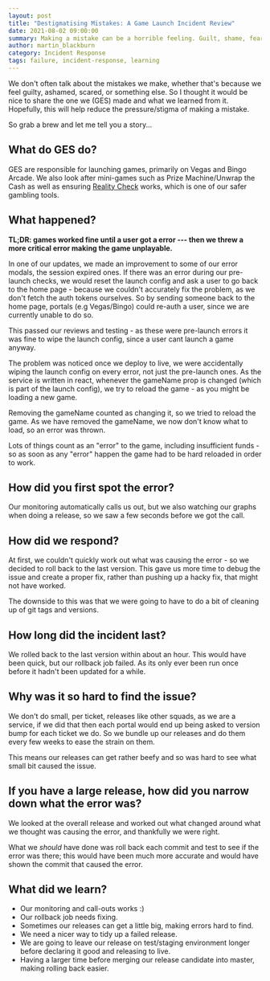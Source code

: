 ```yaml
---
layout: post
title: "Destigmatising Mistakes: A Game Launch Incident Review"
date: 2021-08-02 09:00:00
summary: Making a mistake can be a horrible feeling. Guilt, shame, fear and anxiety all rolled into one. So in order to try reduce this pressure, I'm sharing a recent mistake our team made.
author: martin_blackburn
category: Incident Response
tags: failure, incident-response, learning
---
```


We don't often talk about the mistakes we make, whether that's because we feel guilty, ashamed, scared, or something else. So I thought it would be nice to share the one we (GES) made and what we learned from it. Hopefully, this will help reduce the pressure/stigma of making a mistake.

So grab a brew and let me tell you a story...

## What do GES do?

GES are responsible for launching games, primarily on Vegas and Bingo Arcade. We also look after mini-games such as Prize Machine/Unwrap the Cash as well as ensuring [Reality Check](https://support.skybet.com/s/article/Gaming-Reality-Check-Set-a-reminder-for-how-long-you-have-been-playing) works, which is one of our safer gambling tools.

## What happened?

**TL;DR: games worked fine until a user got a error --- then we threw a more critical error making the game unplayable.**

In one of our updates, we made an improvement to some of our error modals, the session expired ones. If there was an error during our pre-launch checks, we would reset the launch config and ask a user to go back to the home page - because we couldn't accurately fix the problem, as we don't fetch the auth tokens ourselves. So by sending someone back to the home page, portals (e.g Vegas/Bingo) could re-auth a user, since we are currently unable to do so.

This passed our reviews and testing - as these were pre-launch errors it was fine to wipe the launch config, since a user cant launch a game anyway.

The problem was noticed once we deploy to live, we were accidentally wiping the launch config on every error, not just the pre-launch ones. As the service is written in react, whenever the gameName prop is changed (which is part of the launch config), we try to reload the game - as you might be loading a new game.

Removing the gameName counted as changing it, so we tried to reload the game. As we have removed the gameName, we now don't know what to load, so an error was thrown.

Lots of things count as an "error" to the game, including insufficient funds - so as soon as any "error" happen the game had to be hard reloaded in order to work.

## How did you first spot the error?

Our monitoring automatically calls us out, but we also watching our graphs when doing a release, so we saw a few seconds before we got the call.

## How did we respond?

At first, we couldn't quickly work out what was causing the error - so we decided to roll back to the last version. This gave us more time to debug the issue and create a proper fix, rather than pushing up a hacky fix, that might not have worked.

The downside to this was that we were going to have to do a bit of cleaning up of git tags and versions.

## How long did the incident last?

We rolled back to the last version within about an hour. This would have been quick, but our rollback job failed. As its only ever been run once before it hadn't been updated for a while.

## Why was it so hard to find the issue?

We don't do small, per ticket, releases like other squads, as we are a service, if we did that then each portal would end up being asked to version bump for each ticket we do. So we bundle up our releases and do them every few weeks to ease the strain on them.

This means our releases can get rather beefy and so was hard to see what small bit caused the issue.

## If you have a large release, how did you narrow down what the error was?

We looked at the overall release and worked out what changed around what we thought was causing the error, and thankfully we were right.

What we _should_ have done was roll back each commit and test to see if the error was there; this would have been much more accurate and would have shown the commit that caused the error.

## What did we learn?

-   Our monitoring and call-outs works :)
-   Our rollback job needs fixing.
-   Sometimes our releases can get a little big, making errors hard to find.
-   We need a nicer way to tidy up a failed release.
-   We are going to leave our release on test/staging environment longer before declaring it good and releasing to live.
-   Having a larger time before merging our release candidate into master, making rolling back easier.
